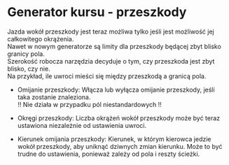 # Generator kursu - przeszkody

  
Jazda wokół przeszkody jest teraz możliwa tylko jeśli jest możliwość jej całkowitego okrążenia.  
Nawet w nowym generatorze są limity dla przeszkody będącej zbyt blisko granicy pola.  
Szerokość robocza narzędzia decyduje o tym, czy przeszkoda jest zbyt blisko, czy nie.  
Na przykład, ile uwroci mieści się między przeszkodą a granicą pola.  


  

- Omijanie przeszkody: Włącza lub wyłącza omijanie przeszkody, jeśli taka zostanie znaleziona.  
  !! Nie działa w przypadku pól niestandardowych !!  

- Okręgi przeszkody: Liczba okrążeń wokół przeszkody może być teraz ustawiona niezależnie od ustawienia uwroci.  

- Kierunek omijania przeszkody: Kierunek, w którym kierowca jedzie wokół przeszkody, aby uniknąć dziwnych zmian kierunku. Może to być trudne do ustawienia, ponieważ zależy od pola i reszty ścieżki.  


